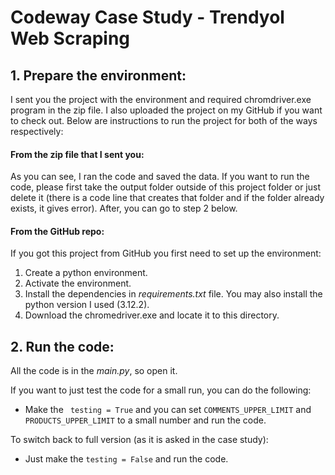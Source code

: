 # Codeway Case Study - Trendyol Web Scraping

## 1. Prepare the environment:
I sent you the project with the environment and required chromdriver.exe program in the zip file. I also uploaded the project on my GitHub if you want to check out. Below are instructions to run the project for both of the ways respectively:


#### From the zip file that I sent you:
As you can see, I ran the code and saved the data. If you want to run the code, please first take the output folder outside of this project folder or just delete it (there is a code line that creates that folder and if the folder already exists, it gives error). After, you can go to step 2 below.

#### From the GitHub repo:

If you got this project from GitHub you first need to set up the environment:
1. Create a python environment.
2. Activate the environment.
3. Install the dependencies in *requirements.txt* file. You may also install the python version I used (3.12.2).
4. Download the chromedriver.exe and locate it to this directory.

## 2. Run the code:
All the code is in the *main.py*, so open it.

If you want to just test the code for a small run, you can do the following:
* Make the ``` testing = True``` and you can set ``` COMMENTS_UPPER_LIMIT ``` and ``` PRODUCTS_UPPER_LIMIT ``` to a small number and run the code.

To switch back to full version (as it is asked in the case study):
* Just make the ``` testing = False ``` and run the code.